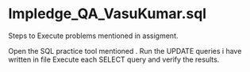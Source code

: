 # Impledge_QA_VasuKumar.sql
Steps to Execute problems mentioned in assigment.

Open the SQL practice tool mentioned .
Run the UPDATE queries i have written in file
Execute each SELECT query and verify the results.
